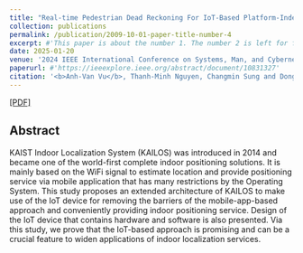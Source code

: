 ```yaml
---
title: "Real-time Pedestrian Dead Reckoning For IoT-Based Platform-Independent Positioning System"
collection: publications
permalink: /publication/2009-10-01-paper-title-number-4
excerpt: #'This paper is about the number 1. The number 2 is left for future work.'
date: 2025-01-20
venue: '2024 IEEE International Conference on Systems, Man, and Cybernetics (SMC)'
paperurl: #'https://ieeexplore.ieee.org/abstract/document/10831327'
citation: '<b>Anh-Van Vu</b>, Thanh-Minh Nguyen, Changmin Sung and DongSoo Han, <i> 2024 IEEE International Conference on Systems, Man, and Cybernetics (SMC) </i> <b>IEEE SMC 2024</b>.'
---
```

[[PDF]](http://vanbk.github.io/files/paper4.pdf)

## Abstract
KAIST Indoor Localization System (KAILOS) was introduced in 2014 and became one of the world-first complete indoor positioning solutions. It is mainly based on the WiFi signal to estimate location and provide positioning service via mobile application that has many restrictions by the Operating System. This study proposes an extended architecture of KAILOS to make use of the IoT device for removing the barriers of the mobile-app-based approach and conveniently providing indoor positioning service. Design of the IoT device that contains hardware and software is also presented. Via this study, we prove that the IoT-based approach is promising and can be a crucial feature to widen applications of indoor localization services.                                                                     
